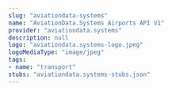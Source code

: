 ```yaml
---
slug: "aviationdata-systems"
name: "AviationData.Systems Airports API V1"
provider: "aviationdata.systems"
description: null
logo: "aviationdata.systems-logo.jpeg"
logoMediaType: "image/jpeg"
tags:
- name: "transport"
stubs: "aviationdata.systems-stubs.json"
---
```


